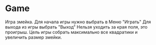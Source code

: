# Game
Игра змейка. 
Для начала игры нужно выбрать в Меню "Играть"
Для выхода из игры выбрать "Выход"
Нельзя уходить за края поля, это проигрыш.
Цель игры собрать максимально все квадратики и увеличить размер змейки.
